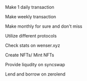 Make 1 daily transaction

Make weekly transaction

Make monthly for sure and don't miss

Utilize different protocols

Check stats on wenser.xyz

Create NFTs/ Mint NFTs

Provide liqudity on syncswap

Lend and borrow on zerolend
